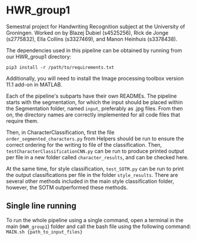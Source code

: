 # HWR_group1
Semestral project for Handwriting Recognition subject at the University of Groningen.
Worked on by Blazej Dubiel (s4525256), Rick de Jonge (s2775832), Ella Collins (s3327469), and Manon Heinhuis (s3378438).

The dependencies used in this pipeline can be obtained by running from our HWR_group1 directory:
```
pip3 install -r /path/to/requirements.txt
```
Additionally, you will need to install the Image processing toolbox version 11.1 add-on in MATLAB. 

Each of the pipeline's subparts have their own READMEs. The pipeline starts with the segmentation, for which the input should be placed within the Segmentation folder, named `input`, preferably as .jpg files. From then on, the directory names are correctly implemented for all code files that require them.

Then, in CharacterClassification, first the file `order_segmented_characters.py` from Helpers should be run to ensure the correct ordering for the writing to file of the classification. Then, `testCharacterClassificationCNN.py` can be run to produce printed output per file in a new folder called `character_results`,  and can be checked here. 

At the same time, for style classification, `test_SOTM.py` can be run to print the output classifications per file in the folder `style_results`. There are several other methods included in the main style classification folder, however, the SOTM outperformed these methods. 

## Single line running
To run the whole pipeline using a single command, open a terminal in the main (`HWR_group1`) folder and call the bash 
file using the following command: `MAIN.sh {path_to_input_files}`